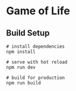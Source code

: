 # Game of Life

## Build Setup

```
# install dependencies
npm install

# serve with hot reload
npm run dev

# build for production
npm run build
```
